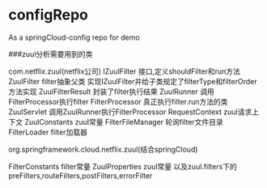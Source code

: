 # configRepo
As a springCloud-config repo for demo




###zuul分析需要用到的类

com.netflix.zuul(netflix公司)
IZuulFilter 接口,定义shouldFilter和run方法
ZuulFilter filter抽象父类 实现IZuulFilter并给子类规定了filterType和filterOrder方法实现
ZuulFilterResult 封装了filter执行结果
ZuulRunner 调用FilterProcessor执行filter
FilterProcessor 真正执行filter.run方法的类
ZuulServlet 调用ZuulRunner执行FilterProcessor
RequestContext zuul请求上下文
ZuulConstants zuul常量
FilterFileManager 轮询filter文件目录
FilterLoader filter加载器


org.springframework.cloud.netflix.zuul(结合springCloud)

FilterConstants filter常量
ZuulProperties zuul常量
以及zuul.filters下的preFilters,routeFilters,postFilters,errorFilter